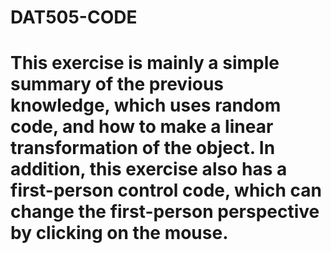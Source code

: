 # DAT505-CODE
# This exercise is mainly a simple summary of the previous knowledge, which uses random code, and how to make a linear transformation of the object. In addition, this exercise also has a first-person control code, which can change the first-person perspective by clicking on the mouse.
